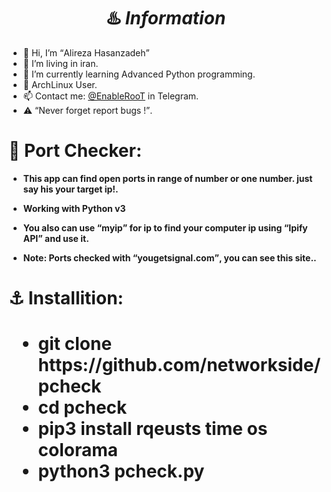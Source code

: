 <h1 align="center">♨️ <strong><i>Information</i></strong></h1>
<ul>
  <li>  👋 Hi, I’m <q>Alireza Hasanzadeh</q></li>
  <li>  👀 I’m living in iran.</li>
  <li>  🌱 I’m currently learning Advanced Python programming.</li>
  <li>  💞️ ArchLinux User.</li>
  <li>  📫 Contact me: <a href="https://t.me/EnableRoot/">@EnableRooT</a> in Telegram.</li>
  <li>  ⚠️ <q>Never forget report bugs !</q>.</li>
 </ul>
<h1><strong>🔱 Port Checker:</strong></h1>
<ul>
  <li><p><strong>This app can find open ports in range of number or one number. just say his your target ip!.<strong><p></li>
  <li><p><b>Working with Python v3</b><p></li>
  <li><p><b>You also can use <q>myip</q> for ip to find your computer ip using <q>Ipify API</q> and use it.</b><p></li>
  <li><p><b>Note: Ports checked with <q>yougetsignal.com</q>, you can see this site..</b><p></li>
</ul>
<h1>⚓️ Installition:<h1>
<ul>
  <li>git clone https://github.com/networkside/pcheck</li>
  <li>cd pcheck</li>
  <li>pip3 install rqeusts time os colorama</li>
  <li>python3 pcheck.py</li>
</ul>
